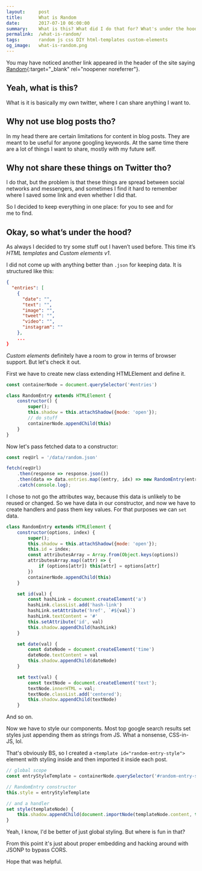 ```yaml
---
layout:     post
title:      What is Яandom
date:       2017-07-10 06:00:00
summary:    What is this? What did I do that for? What's under the hood? 
permalink:  /what-is-random/
tags:       random js css DIY html-templates custom-elements
og_image:   what-is-random.png
---
```


You may have noticed another link appeared in the header of the site saying 
[Яandom](/random/){:target="_blank" rel="noopener noreferrer"}.

## Yeah, what is&nbsp;this?

What is&nbsp;it&nbsp;is&nbsp;basically my&nbsp;own twitter,
where&nbsp;I can share anything&nbsp;I want&nbsp;to.

## Why not use blog posts tho? 

In&nbsp;my&nbsp;head there are certain limitations for content
in&nbsp;blog posts. They are meant to&nbsp;be&nbsp;useful for anyone
googling keywords. At&nbsp;the same time there are a&nbsp;lot
of&nbsp;things&nbsp;I want to&nbsp;share, mostly with
my&nbsp;future self.

## Why not share these things on&nbsp;Twitter tho?

I&nbsp;do that, but the problem is&nbsp;that these things are spread
between social networks and messengers, and sometimes&nbsp;I find
it&nbsp;hard to&nbsp;remember where&nbsp;I saved some link and even
whether&nbsp;I did that.


So&nbsp;I&nbsp;decided to&nbsp;keep everything in&nbsp;one place:
for you to&nbsp;see and for me&nbsp;to&nbsp;find.

## Okay, so&nbsp;what&rsquo;s under the hood?

As&nbsp;always&nbsp;I decided to&nbsp;try some stuff out&nbsp;I
haven&rsquo;t used before. This time it&rsquo;s *HTML templates*
and *Custom&nbsp;elements&nbsp;v1*.

I did not come up with anything better than `.json` for keeping data.
It is structured like this:
```json
{
  "entries": [
    {
      "date": "",
      "text": "",
      "image": "",
      "tweet": "",
      "video": "",
      "instagram": ""
    },
    ...
}
```

*Custom elements* definitely have a room to grow in terms of
browser support. But let's check it out.

First we have to create new class extending HTMLElement and define it.
```js
const containerNode = document.querySelector('#entries')

class RandomEntry extends HTMLElement {
    constructor() {
        super();
        this.shadow = this.attachShadow({mode: 'open'});
        // do stuff
        containerNode.appendChild(this)
    }
}
```

Now let's pass fetched data to a constructor:
```js
const reqUrl = '/data/random.json'

fetch(reqUrl)
    .then(response => response.json())
    .then(data => data.entries.map((entry, idx) => new RandomEntry(entry, idx)))
    .catch(console.log);
```

I chose to not go the attributes way, because this data
is unlikely to be reused or changed. So we have data in our constructor,
and now we have to create handlers and pass them key values.
For that purposes we can `set` data.

```js
class RandomEntry extends HTMLElement {
    constructor(options, index) {
        super();
        this.shadow = this.attachShadow({mode: 'open'});
        this.id = index;
        const attributesArray = Array.from(Object.keys(options))
        attributesArray.map((attr) => {
            if (options[attr]) this[attr] = options[attr]
        })
        containerNode.appendChild(this)
    }

    set id(val) {
        const hashLink = document.createElement('a')
        hashLink.classList.add('hash-link')
        hashLink.setAttribute('href', `#${val}`)
        hashLink.textContent = '#'
        this.setAttribute('id', val)
        this.shadow.appendChild(hashLink)
    }

    set date(val) {
        const dateNode = document.createElement('time')
        dateNode.textContent = val
        this.shadow.appendChild(dateNode)
    }

    set text(val) {
        const textNode = document.createElement('text');
        textNode.innerHTML = val;
        textNode.classList.add('centered');
        this.shadow.appendChild(textNode)
    }

```

And so on.

Now we have to style our components. Most top google search results
set styles just appending them as strings from JS. What a nonsense,
CSS-in-JS, lol.

That's obviously BS, so I created a `<template id="random-entry-style">`
element with styling inside and then imported it inside each post.
```js
// global scope
const entryStyleTemplate = containerNode.querySelector('#random-entry-style')

// RandomEntry constructor
this.style = entryStyleTemplate

// and a handler
set style(templateNode) {
    this.shadow.appendChild(document.importNode(templateNode.content, true))
}
```

Yeah, I know, I'd be better of just global styling.
But where is fun in that?

From this point it's just about proper embedding and hacking around
with JSONP to bypass CORS.

Hope that was helpful.